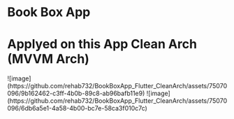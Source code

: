 # Book Box App
<h1>Applyed on this App Clean Arch (MVVM Arch)</h1>
![image](https://github.com/rehab732/BookBoxApp_Flutter_CleanArch/assets/75070096/9b162462-c3ff-4b0b-89c8-ab96bafb11e9)
![image](https://github.com/rehab732/BookBoxApp_Flutter_CleanArch/assets/75070096/6db6a5e1-4a58-4b00-bc7e-58ca3f010c7c)

